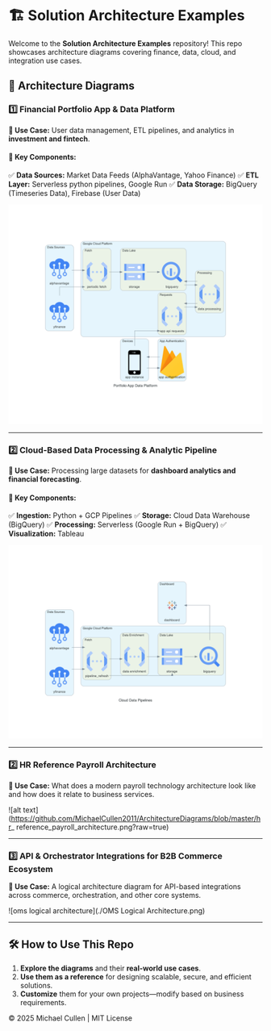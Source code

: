 # 🏗️ Solution Architecture Examples  

Welcome to the **Solution Architecture Examples** repository! This repo showcases architecture diagrams covering finance, data, cloud, and integration use cases.

## 📌 Architecture Diagrams  

### 1️⃣ Financial Portfolio App & Data Platform  
**📍 Use Case:** User data management, ETL pipelines, and analytics in **investment and fintech**.  

#### 🔹 Key Components:  
✅ **Data Sources:** Market Data Feeds (AlphaVantage, Yahoo Finance)
✅ **ETL Layer:** Serverless python pipelines, Google Run
✅ **Data Storage:** BigQuery (Timeseries Data), Firebase (User Data)

![portfolio app data platform](./portfolio_app_data_platform.png)

---

### 2️⃣ Cloud-Based Data Processing & Analytic Pipeline  
**📍 Use Case:** Processing large datasets for **dashboard analytics and financial forecasting**.  

#### 🔹 Key Components:  
✅ **Ingestion:** Python + GCP Pipelines
✅ **Storage:** Cloud Data Warehouse (BigQuery)
✅ **Processing:** Serverless (Google Run + BigQuery)
✅ **Visualization:** Tableau  

![cloud data pipelines](./cloud_data_pipelines.png)

---

### 2️⃣ HR Reference Payroll Architecture  
**📍 Use Case:** What does a modern payroll technology architecture look like and how does it relate to business services.

![alt text](https://github.com/MichaelCullen2011/ArchitectureDiagrams/blob/master/hr_ reference_payroll_architecture.png?raw=true)

---

### 3️⃣ API & Orchestrator Integrations for B2B Commerce Ecosystem
**📍 Use Case:** A logical architecture diagram for API-based integrations across commerce, orchestration, and other core systems.  

![oms logical architecture](./OMS Logical Architecture.png)

---

<!-- ### 4️⃣ Global Lifesciences Healthcare Conceptual Architecture Landscape
**📍 Use Case:** **Conceptual Architecture Landscape**, understanding the vast technology ecosystem across the organisations global footprint.

#### 🔹 Key Components:  
✅ **Enterprise Systems Mapping:** ERP, MES, HR, Financials, CRM, Digital
✅ **Conceptual Integrations**

🔗 **[View Diagram](./lshc_architecture_blueprint.png)**  

--- -->

## 🛠️ How to Use This Repo  
1. **Explore the diagrams** and their **real-world use cases**.  
2. **Use them as a reference** for designing scalable, secure, and efficient solutions.  
3. **Customize** them for your own projects—modify based on business requirements.  
  
© 2025 Michael Cullen | MIT License
